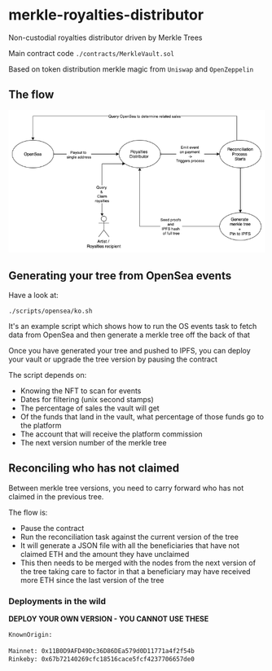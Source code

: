 # merkle-royalties-distributor

Non-custodial royalties distributor driven by Merkle Trees

Main contract code `./contracts/MerkleVault.sol`

Based on token distribution merkle magic from `Uniswap` and `OpenZeppelin`

## The flow

![merkle-distributor-flow](./merkle-distributor.png)

## Generating your tree from OpenSea events

Have a look at:
```
./scripts/opensea/ko.sh
```

It's an example script which shows how to run the OS events task to fetch data from OpenSea and then generate a merkle
tree off the back of that

Once you have generated your tree and pushed to IPFS, you can deploy your vault or upgrade the tree version by pausing
the contract

The script depends on:

- Knowing the NFT to scan for events
- Dates for filtering (unix second stamps)
- The percentage of sales the vault will get
- Of the funds that land in the vault, what percentage of those funds go to the platform
- The account that will receive the platform commission
- The next version number of the merkle tree

## Reconciling who has not claimed

Between merkle tree versions, you need to carry forward who has not claimed in the previous tree.

The flow is:

- Pause the contract
- Run the reconciliation task against the current version of the tree
- It will generate a JSON file with all the beneficiaries that have not claimed ETH and the amount they have unclaimed
- This then needs to be merged with the nodes from the next version of the tree taking care to factor in that a
  beneficiary may have received more ETH since the last version of the tree

### Deployments in the wild

**DEPLOY YOUR OWN VERSION - YOU CANNOT USE THESE**

```
KnownOrigin:

Mainnet: 0x11B0D9AFD49Dc36D86DEa579d0D11771a4f2f54b
Rinkeby: 0x67b72140269cfc18516cace5fcf4237706657de0
```
